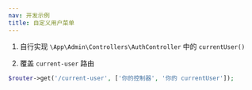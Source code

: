 ```yaml
---
nav: 开发示例
title: 自定义用户菜单
---
```


1. 自行实现 `\App\Admin\Controllers\AuthController` 中的 `currentUser()`

2.  覆盖 `current-user` 路由

```php
$router->get('/current-user', ['你的控制器', '你的 currentUser']);
```
